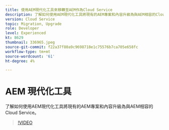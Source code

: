 ```yaml
---
title: 使用AEM現代化工具來移轉至AEM作為Cloud Service
description: 了解如何使用AEM現代化工具將現有的AEM專案和內容升級為與AEM相容的Cloud Service。
version: Cloud Service
topic: Migration, Upgrade
role: Developer
level: Experienced
kt: 8629
thumbnail: 336965.jpeg
source-git-commit: f22a37f80a9c9698718e1c75576b7ca705e658fc
workflow-type: tm+mt
source-wordcount: '61'
ht-degree: 4%

---
```



# AEM 現代化工具

了解如何使用AEM現代化工具將現有的AEM專案和內容升級為與AEM相容的Cloud Service。

>[!VIDEO](https://video.tv.adobe.com/v/336965/?quality=12&learn=on)
